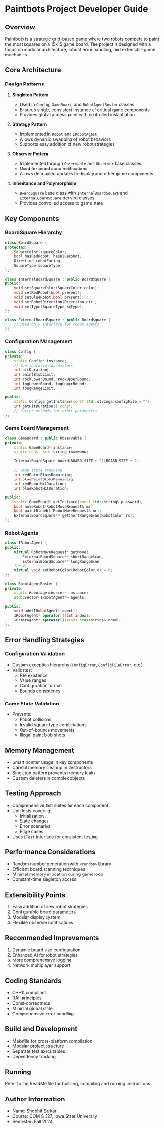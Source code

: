 # Paintbots Project Developer Guide

## Overview
Paintbots is a strategic grid-based game where two robots compete to paint the most squares on a 15x15 game board. The project is designed with a focus on modular architecture, robust error handling, and extensible game mechanics.

## Core Architecture

### Design Patterns
1. **Singleton Pattern**
   - Used in `Config`, `GameBoard`, and `RobotAgentRoster` classes
   - Ensures single, consistent instance of critical game components
   - Provides global access point with controlled instantiation

2. **Strategy Pattern**
   - Implemented in `Robot` and `IRobotAgent`
   - Allows dynamic swapping of robot behaviors
   - Supports easy addition of new robot strategies

3. **Observer Pattern**
   - Implemented through `Observable` and `Observer` base classes
   - Used for board state notifications
   - Allows decoupled updates to display and other game components

4. **Inheritance and Polymorphism**
   - `BoardSquare` base class with `InternalBoardSquare` and `ExternalBoardSquare` derived classes
   - Provides controlled access to game state

## Key Components

### BoardSquare Hierarchy
```cpp
class BoardSquare {
protected:
    SquareColor squareColor;
    bool hasRedRobot, hasBlueRobot;
    Direction robotFacing;
    SquareType squareType;
};

class InternalBoardSquare : public BoardSquare {
public:
    void setSquareColor(SquareColor color);
    void setRedRobot(bool present);
    void setBlueRobot(bool present);
    void setRobotDirection(Direction dir);
    void setType(SquareType sqType);
};

class ExternalBoardSquare : public BoardSquare {
    // Read-only interface for robot agents
};
```

### Configuration Management
```cpp
class Config {
private:
    static Config* instance;
    // Configuration parameters
    int hitDuration;
    int paintBlobLimit;
    int rockLowerBound, rockUpperBound;
    int fogLowerBound, fogUpperBound;
    int longRangeLimit;

public:
    static Config& getInstance(const std::string& configFile = "");
    int getHitDuration() const;
    // Getter methods for other parameters
};
```

### Game Board Management
```cpp
class GameBoard : public Observable {
private:
    static GameBoard* instance;
    static const std::string PASSWORD;
    
    InternalBoardSquare board[BOARD_SIZE + 2][BOARD_SIZE + 2];
    
    // Game state tracking
    int redPaintBlobsRemaining;
    int bluePaintBlobsRemaining;
    int redRobotHitDuration;
    int blueRobotHitDuration;

public:
    static GameBoard* getInstance(const std::string& password);
    bool moveRobot(RobotMoveRequest& mr);
    bool paintBlobHit(RobotMoveRequest& mr);
    ExternalBoardSquare** getShortRangeScan(RobotColor rc);
};
```

### Robot Agents
```cpp
class IRobotAgent {
public:
    virtual RobotMoveRequest* getMove(
        ExternalBoardSquare** shortRangeScan, 
        ExternalBoardSquare** longRangeScan
    ) = 0;
    virtual void setRobotColor(RobotColor c) = 0;
};

class RobotAgentRoster {
private:
    static RobotAgentRoster* instance;
    std::vector<IRobotAgent*> agents;

public:
    void add(IRobotAgent* agent);
    IRobotAgent* operator[](int index);
    IRobotAgent* operator[](const std::string& name);
};
```

## Error Handling Strategies

### Configuration Validation
- Custom exception hierarchy (`ConfigError`, `ConfigFileError`, etc.)
- Validates:
  - File existence
  - Value ranges
  - Configuration format
  - Bounds consistency

### Game State Validation
- Prevents:
  - Robot collisions
  - Invalid square type combinations
  - Out-of-bounds movements
  - Illegal paint blob shots

## Memory Management
- Smart pointer usage in key components
- Careful memory cleanup in destructors
- Singleton pattern prevents memory leaks
- Custom deleters in complex objects

## Testing Approach
- Comprehensive test suites for each component
- Unit tests covering:
  - Initialization
  - State changes
  - Error scenarios
  - Edge cases
- Uses `ITest` interface for consistent testing

## Performance Considerations
- Random number generation with `<random>` library
- Efficient board scanning techniques
- Minimal memory allocation during game loop
- Constant-time singleton access

## Extensibility Points
1. Easy addition of new robot strategies
2. Configurable board parameters
3. Modular display system
4. Flexible observer notifications

## Recommended Improvements
1. Dynamic board size configuration
2. Enhanced AI for robot strategies
3. More comprehensive logging
4. Network multiplayer support

## Coding Standards
- C++11 compliant
- RAII principles
- Const-correctness
- Minimal global state
- Comprehensive error handling

## Build and Development
- Makefile for cross-platform compilation
- Modular project structure
- Separate test executables
- Dependency tracking

## Running 
Refer to the ReadMe file for building, compiling and running instructions 

## Author Information
- Name: Shobhit Sarkar
- Course: COM S 327, Iowa State University
- Semester: Fall 2024